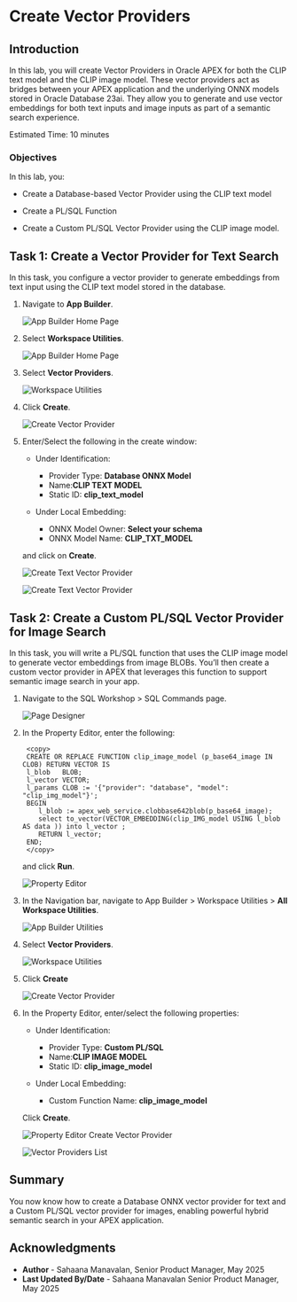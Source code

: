 # Create Vector Providers

## Introduction

In this lab, you will create Vector Providers in Oracle APEX for both the CLIP text model and the CLIP image model. These vector providers act as bridges between your APEX application and the underlying ONNX models stored in Oracle Database 23ai. They allow you to generate and use vector embeddings for both text inputs and image inputs as part of a semantic search experience.

Estimated Time: 10 minutes

### Objectives

In this lab, you:

- Create a Database-based Vector Provider using the CLIP text model

- Create a PL/SQL Function

- Create a Custom PL/SQL Vector Provider using the CLIP image model.

## Task 1: Create a Vector Provider for Text Search

 In this task, you configure a vector provider to generate embeddings from text input using the CLIP text model stored in the database.

1. Navigate to **App Builder**.

    ![App Builder Home Page](images/app_builder_homepage.png " ")

2. Select **Workspace Utilities**.

    ![App Builder Home Page](images/app_builder_homepage2.png " ")

3. Select **Vector Providers**.

    ![Workspace Utilities](images/vector.png " ")

4. Click **Create**.

    ![Create Vector Provider](images/create-vectorprovider.png " ")

5. Enter/Select the following in the create window:

    - Under Identification:

        - Provider Type: **Database ONNX Model**
        - Name:**CLIP TEXT MODEL**
        - Static ID: **clip\_text\_model**

    - Under Local Embedding:

        - ONNX Model Owner: **Select your schema**
        - ONNX Model Name: **CLIP\_TXT\_MODEL**

    and click on **Create**.

    ![Create Text Vector Provider](images/create-textmodel.png " ")

    ![Create Text Vector Provider](images/created-model.png " ")

## Task 2: Create a Custom PL/SQL Vector Provider for Image Search

In this task, you will write a PL/SQL function that uses the CLIP image model to generate vector embeddings from image BLOBs. You’ll then create a custom vector provider in APEX that leverages this function to support semantic image search in your app.

1. Navigate to the SQL Workshop > SQL Commands page.

    ![Page Designer](images/sql-commands.png " ")

2. In the Property Editor, enter the following:

    ```
     <copy>
     CREATE OR REPLACE FUNCTION clip_image_model (p_base64_image IN CLOB) RETURN VECTOR IS
     l_blob   BLOB;
     l_vector VECTOR;
     l_params CLOB := '{"provider": "database", "model": "clip_img_model"}';
     BEGIN
        l_blob := apex_web_service.clobbase642blob(p_base64_image);
        select to_vector(VECTOR_EMBEDDING(clip_IMG_model USING l_blob AS data )) into l_vector ;
        RETURN l_vector;
     END;
     </copy>
    ```

    and click **Run**.

    ![Property Editor](images/run-command.png " ")
3. In the Navigation bar, navigate to App Builder > Workspace Utilities > **All Workspace Utilities**.

    ![App Builder Utilities](images/workspace-utils.png)

4. Select **Vector Providers**.

    ![Workspace Utilities](images/vector.png " ")

5. Click **Create**

    ![Create Vector Provider](images/create-vector-provider2.png " ")

6. In the Property Editor, enter/select the following properties:

    - Under Identification:

        - Provider Type: **Custom PL/SQL**
        - Name:**CLIP IMAGE MODEL**
        - Static ID: **clip\_image\_model**

    - Under Local Embedding:

        - Custom Function Name: **clip\_image\_model**

     Click **Create**.

    ![Property Editor Create Vector Provider](images/create-vector-provider3.png " ")

    ![Vector Providers List](images/create-vector-provider4.png " ")

## Summary

You now know how to create a Database ONNX vector provider for text and a Custom PL/SQL vector provider for images, enabling powerful hybrid semantic search in your APEX application.

## Acknowledgments

- **Author** - Sahaana Manavalan, Senior Product Manager, May 2025
- **Last Updated By/Date** - Sahaana Manavalan Senior Product Manager, May 2025
